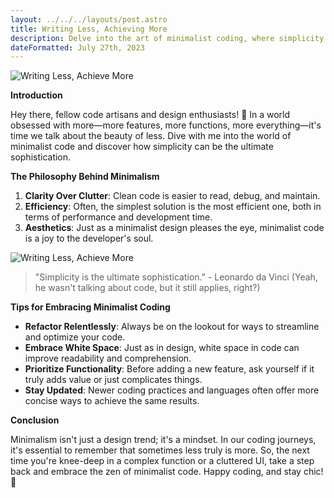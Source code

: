 ```yaml
---
layout: ../../../layouts/post.astro
title: Writing Less, Achieving More
description: Delve into the art of minimalist coding, where simplicity reigns supreme, leading to clearer, more efficient, and aesthetically pleasing code.
dateFormatted: July 27th, 2023
---
```


![Writing Less, Achieve More](/assets/images/posts/workspace.jpg)

**Introduction**

Hey there, fellow code artisans and design enthusiasts! 🌿 In a world obsessed with more—more features, more functions, more everything—it's time we talk about the beauty of less. Dive with me into the world of minimalist code and discover how simplicity can be the ultimate sophistication.

**The Philosophy Behind Minimalism**

1. **Clarity Over Clutter**: Clean code is easier to read, debug, and maintain.
2. **Efficiency**: Often, the simplest solution is the most efficient one, both in terms of performance and development time.
3. **Aesthetics**: Just as a minimalist design pleases the eye, minimalist code is a joy to the developer's soul.

![Writing Less, Achieve More](/assets/images/posts/flowchart.jpg)

> "Simplicity is the ultimate sophistication." - Leonardo da Vinci (Yeah, he wasn't talking about code, but it still applies, right?)

**Tips for Embracing Minimalist Coding**

- **Refactor Relentlessly**: Always be on the lookout for ways to streamline and optimize your code.
- **Embrace White Space**: Just as in design, white space in code can improve readability and comprehension.
- **Prioritize Functionality**: Before adding a new feature, ask yourself if it truly adds value or just complicates things.
- **Stay Updated**: Newer coding practices and languages often offer more concise ways to achieve the same results.

**Conclusion**

Minimalism isn't just a design trend; it's a mindset. In our coding journeys, it's essential to remember that sometimes less truly is more. So, the next time you're knee-deep in a complex function or a cluttered UI, take a step back and embrace the zen of minimalist code. Happy coding, and stay chic! 🍃